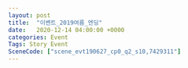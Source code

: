 ```yaml
---
layout: post
title:  "이벤트_2019여름_엔딩"
date:   2020-12-14 04:00:00 +0000
categories: Event
Tags: Story Event
SceneCode: ["scene_evt190627_cp0_q2_s10,7429311"]
---
```

